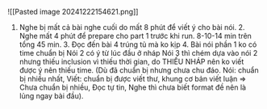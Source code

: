 
![[Pasted image 20241222154621.png]]


1. Nghe bị mất cả bài nghe cuối do mất 8 phút để viết ý cho bài nói. 2. Nghe mất 4 phút để prepare cho part 1 trước khi run. 8-10-14 min trên tổng 45 min. 3. Đọc đến bài 4 trúng tủ mà ko kịp 4. Bài nói phần 1 ko có time chuẩn bị Nói 2 có ý từ lúc đầu ở nháp Nói 3 thì chém dựa vào nói 2 nhưng thiếu inclusion vì thiếu thời gian, do THIẾU NHÁP nên ko viết được ý nên thiếu time. 
(Dù đã chuẩn bị nhưng chưa chu đáo. Nói: chuẩn bị nhiều nhất, Viết: chuẩn bị được viết thư, khung cơ bản viết luận => Chưa chuẩn bị nhiều, Đọc tự tin, Nghe thì chưa biết format đề nên là lủng ngay bài đầu). 
